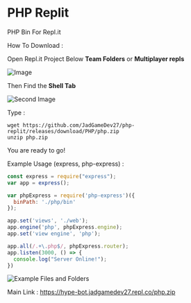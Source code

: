# PHP Replit
PHP Bin For Repl.it

How To Download : 

Open Repl.it Project Below **Team Folders** or **Multiplayer repls**

![Image](https://i.ibb.co/vQrrdLB/image-2022-04-11-232641992.png)

Then Find the **Shell Tab**

![Second Image](https://i.ibb.co/hD2zvkq/image-2022-04-11-233055855.png)

Type :
```shell
wget https://github.com/JadGameDev27/php-replit/releases/download/PHP/php.zip
unzip php.zip
```
You are ready to go!

Example Usage (express, php-express) : 
```js
const express = require("express");
var app = express();

var phpExpress = require('php-express')({
  binPath: './php/bin'
});

app.set('views', './web');
app.engine('php', phpExpress.engine);
app.set('view engine', 'php');

app.all(/.+\.php$/, phpExpress.router);
app.listen(3000, () => {
  console.log("Server Online!");
})
```

![Example Files and Folders](https://i.ibb.co/2kfsy6m/image-2022-04-11-232024284.png)



Main Link : https://hype-bot.jadgamedev27.repl.co/php.zip
